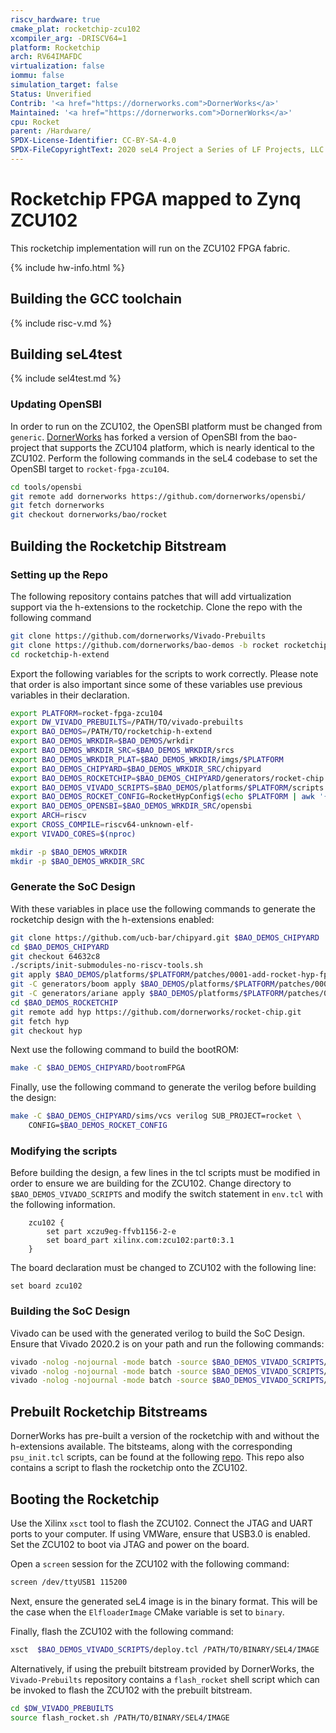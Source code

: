 ```yaml
---
riscv_hardware: true
cmake_plat: rocketchip-zcu102
xcompiler_arg: -DRISCV64=1
platform: Rocketchip
arch: RV64IMAFDC
virtualization: false
iommu: false
simulation_target: false
Status: Unverified
Contrib: '<a href="https://dornerworks.com">DornerWorks</a>'
Maintained: '<a href="https://dornerworks.com">DornerWorks</a>'
cpu: Rocket
parent: /Hardware/
SPDX-License-Identifier: CC-BY-SA-4.0
SPDX-FileCopyrightText: 2020 seL4 Project a Series of LF Projects, LLC.
---
```


# Rocketchip FPGA mapped to Zynq ZCU102

This rocketchip implementation will run on the ZCU102 FPGA fabric.

{% include hw-info.html %}

## Building the GCC toolchain

{% include risc-v.md %}

## Building seL4test

{% include sel4test.md %}

### Updating OpenSBI

In order to run on the ZCU102, the OpenSBI platform must be changed from `generic`.
[DornerWorks](https://github.com/dornerworks/opensbi/tree/bao/rocket) has forked a version of
OpenSBI from the bao-project that supports the ZCU104 platform, which is nearly identical to the
ZCU102. Perform the following commands in the seL4 codebase to set the OpenSBI target to
`rocket-fpga-zcu104`.

```sh
cd tools/opensbi
git remote add dornerworks https://github.com/dornerworks/opensbi/
git fetch dornerworks
git checkout dornerworks/bao/rocket
```

## Building the Rocketchip Bitstream

### Setting up the Repo

The following repository contains patches that will add virtualization support via the h-extensions
to the rocketchip. Clone the repo with the following command

```sh
git clone https://github.com/dornerworks/Vivado-Prebuilts
git clone https://github.com/dornerworks/bao-demos -b rocket rocketchip-h-extend
cd rocketchip-h-extend
```

Export the following variables for the scripts to work correctly. Please note that order is also
important since some of these variables use previous variables in their declaration.

```sh
export PLATFORM=rocket-fpga-zcu104
export DW_VIVADO_PREBUILTS=/PATH/TO/vivado-prebuilts
export BAO_DEMOS=/PATH/TO/rocketchip-h-extend
export BAO_DEMOS_WRKDIR=$BAO_DEMOS/wrkdir
export BAO_DEMOS_WRKDIR_SRC=$BAO_DEMOS_WRKDIR/srcs
export BAO_DEMOS_WRKDIR_PLAT=$BAO_DEMOS_WRKDIR/imgs/$PLATFORM
export BAO_DEMOS_CHIPYARD=$BAO_DEMOS_WRKDIR_SRC/chipyard
export BAO_DEMOS_ROCKETCHIP=$BAO_DEMOS_CHIPYARD/generators/rocket-chip
export BAO_DEMOS_VIVADO_SCRIPTS=$BAO_DEMOS/platforms/$PLATFORM/scripts
export BAO_DEMOS_ROCKET_CONFIG=RocketHypConfig$(echo $PLATFORM | awk '{split($0,A,"-"); print A[length(A)]}')
export BAO_DEMOS_OPENSBI=$BAO_DEMOS_WRKDIR_SRC/opensbi
export ARCH=riscv
export CROSS_COMPILE=riscv64-unknown-elf-
export VIVADO_CORES=$(nproc)

mkdir -p $BAO_DEMOS_WRKDIR
mkdir -p $BAO_DEMOS_WRKDIR_SRC
```

### Generate the SoC Design

With these variables in place use the following commands to generate the rocketchip design with the
h-extensions enabled:

```sh
git clone https://github.com/ucb-bar/chipyard.git $BAO_DEMOS_CHIPYARD
cd $BAO_DEMOS_CHIPYARD
git checkout 64632c8
./scripts/init-submodules-no-riscv-tools.sh
git apply $BAO_DEMOS/platforms/$PLATFORM/patches/0001-add-rocket-hyp-fpga-support.patch
git -C generators/boom apply $BAO_DEMOS/platforms/$PLATFORM/patches/0001-boom-add-usehyp-option.patch
git -C generators/ariane apply $BAO_DEMOS/platforms/$PLATFORM/patches/0001-ariane-add-usehyp-option.patch
cd $BAO_DEMOS_ROCKETCHIP
git remote add hyp https://github.com/dornerworks/rocket-chip.git
git fetch hyp
git checkout hyp
```

Next use the following command to build the bootROM:

```sh
make -C $BAO_DEMOS_CHIPYARD/bootromFPGA
```

Finally, use the following command to generate the verilog before building the design:

```sh
make -C $BAO_DEMOS_CHIPYARD/sims/vcs verilog SUB_PROJECT=rocket \
    CONFIG=$BAO_DEMOS_ROCKET_CONFIG
```

### Modifying the scripts

Before building the design, a few lines in the tcl scripts must be modified in order to ensure we
are building for the ZCU102. Change directory to `$BAO_DEMOS_VIVADO_SCRIPTS` and modify the switch
statement in `env.tcl` with the following information.

```
    zcu102 {
        set part xczu9eg-ffvb1156-2-e
        set board_part xilinx.com:zcu102:part0:3.1
    }
```

The board declaration must be changed to ZCU102 with the following line:

```
set board zcu102
```

### Building the SoC Design

Vivado can be used with the generated verilog to build the SoC Design. Ensure that Vivado 2020.2 is
on your path and run the following commands:

```sh
vivado -nolog -nojournal -mode batch -source $BAO_DEMOS_VIVADO_SCRIPTS/create_ip.tcl
vivado -nolog -nojournal -mode batch -source $BAO_DEMOS_VIVADO_SCRIPTS/create_design.tcl
vivado -nolog -nojournal -mode batch -source $BAO_DEMOS_VIVADO_SCRIPTS/build.tcl
```

## Prebuilt Rocketchip Bitstreams

DornerWorks has pre-built a version of the rocketchip with and without the h-extensions
available. The bitsteams, along with the corresponding `psu_init.tcl` scripts, can be found at the
following [repo](https://github.com/dornerworks/Vivado-Prebuilts). This repo also contains a script
to flash the rocketchip onto the ZCU102.

## Booting the Rocketchip

Use the Xilinx `xsct` tool to flash the ZCU102. Connect the JTAG and UART ports to your computer. If
using VMWare, ensure that USB3.0 is enabled. Set the ZCU102 to boot via JTAG and power on the board.


Open a `screen` session for the ZCU102 with the following command:

```sh
screen /dev/ttyUSB1 115200
```

Next, ensure the generated seL4 image is in the binary format. This will be the case when the
`ElfloaderImage` CMake variable is set to `binary`.

Finally, flash the ZCU102 with the following command:

```sh
xsct  $BAO_DEMOS_VIVADO_SCRIPTS/deploy.tcl /PATH/TO/BINARY/SEL4/IMAGE
```

Alternatively, if using the prebuilt bitstream provided by DornerWorks, the `Vivado-Prebuilts`
repository contains a `flash_rocket` shell script which can be invoked to flash the ZCU102 with the
prebuilt bitstream.

```sh
cd $DW_VIVADO_PREBUILTS
source flash_rocket.sh /PATH/TO/BINARY/SEL4/IMAGE
```

